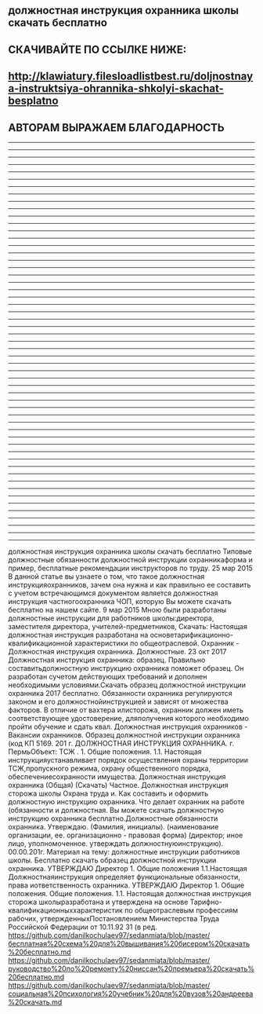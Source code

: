 должностная инструкция охранника школы скачать бесплатно
--------------------------------------------------
СКАЧИВАЙТЕ ПО ССЫЛКЕ НИЖЕ:
--------------------------------------------------
http://klawiatury.filesloadlistbest.ru/doljnostnaya-instruktsiya-ohrannika-shkolyi-skachat-besplatno
--------------------------------------------------
АВТОРАМ ВЫРАЖАЕМ БЛАГОДАРНОСТЬ
--------------------------------------------------
--------------------------------------------------
--------------------------------------------------
--------------------------------------------------
--------------------------------------------------
--------------------------------------------------
--------------------------------------------------
--------------------------------------------------
--------------------------------------------------
--------------------------------------------------
--------------------------------------------------
--------------------------------------------------
--------------------------------------------------
--------------------------------------------------
--------------------------------------------------
--------------------------------------------------
--------------------------------------------------
--------------------------------------------------
--------------------------------------------------
--------------------------------------------------
--------------------------------------------------
--------------------------------------------------
--------------------------------------------------
--------------------------------------------------
--------------------------------------------------
--------------------------------------------------
--------------------------------------------------
--------------------------------------------------
--------------------------------------------------
--------------------------------------------------
--------------------------------------------------
--------------------------------------------------
--------------------------------------------------
--------------------------------------------------
--------------------------------------------------
--------------------------------------------------
--------------------------------------------------
--------------------------------------------------
--------------------------------------------------
--------------------------------------------------
--------------------------------------------------
--------------------------------------------------
--------------------------------------------------
--------------------------------------------------
--------------------------------------------------
--------------------------------------------------
--------------------------------------------------
--------------------------------------------------
--------------------------------------------------
--------------------------------------------------
--------------------------------------------------
--------------------------------------------------
--------------------------------------------------
--------------------------------------------------
--------------------------------------------------
--------------------------------------------------
должностная инструкция охранника школы скачать бесплатно Типовые должностные обязанности должностной инструкции охранникаформа и пример, бесплатные рекомендации инструкторов по труду. 25 мар 2015  В данной статье вы узнаете о том, что такое должностная инструкцияохранников, зачем она нужна и как правильно ее составить с учетом встречающимся документом является должностная инструкция частногоохранника ЧОП, которую Вы можете скачать бесплатно на нашем сайте. 9 мар 2015  Мною были разработаны должностные инструкции для работников школы:директора, заместителя директора, учителей-предметников,  Скачать: Настоящая должностная инструкция разработана на основетарификационно-квалификационной характеристики по общеотраслевой. Охранник - Должностная инструкция охранника. Должностные. 23 окт 2017  Должностная инструкция охранника: образец. Правильно составитьдолжностную инструкцию охранника поможет образец. Он разработан сучетом действующих требований и дополнен необходимыми условиями.Скачать образец должностной инструкции охранника 2017 бесплатно. Обязанности охранника регулируются законом и его должностнойинструкцией и зависят от множества факторов. В отличие от вахтера илисторожа, охранник должен иметь соответствующее удостоверение, дляполучения которого необходимо пройти обучение и сдать квал. Должностная инструкция охранников - Вакансии охранников. Образец должностной инструкции охранника (код КП 5169. 201 г. ДОЛЖНОСТНАЯ ИНСТРУКЦИЯ ОХРАННИКА. г. ПермьОбъект: ТСЖ . 1. Общие положения. 1.1. Настоящая инструкцияустанавливает порядок осуществления охраны территории ТСЖ,пропускного режима, охрану общественного порядка, обеспечениесохранности имущества.
Должностная инструкция охранника (Общая) (Скачать)  Частное. Должностная инструкция сторожа школы  Охрана труда и. Как составить и оформить должностную инструкцию охранника. Что делает охранник на работе (обязанности и должностная. Вы можете скачать должностную инструкцию охранника бесплатно.Должностные обязанности охранника. Утверждаю. (Фамилия, инициалы). (наименование организации, ее. организационно - правовая форма) (директор; иное лицо, уполномоченное. утверждать должностнуюинструкцию). 00.00.201г. Материал на тему: должностные инструкции работников школы. Бесплатно скачать образец должностной инструкции охранника. УТВЕРЖДАЮ Директор 1. Общие положения 1.1.Настоящая Должностнаяинструкция определяет функциональные обязанности, права иответственность охранника. УТВЕРЖДАЮ Директор 1. Общие положения. Общие положения. 1.1. Настоящая должностная инструкция сторожа школыразработана и утверждена на основе Тарифно-квалификационныххарактеристик по общеотраслевым профессиям рабочих, утвержденныхПостановлением Министерства Труда Российской Федерации от 10.11.92 31 (в ред.
https://github.com/danilkochulaev97/sedanmiata/blob/master/бесплатная%20схема%20для%20вышивания%20бисером%20скачать%20бесплатно.md
https://github.com/danilkochulaev97/sedanmiata/blob/master/руководство%20по%20ремонту%20ниссан%20премьера%20скачать%20бесплатно.md
https://github.com/danilkochulaev97/sedanmiata/blob/master/социальная%20психология%20учебник%20для%20вузов%20андреева%20скачать.md